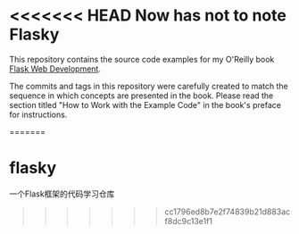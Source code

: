 <<<<<<< HEAD
Now has not to note
Flasky
======

This repository contains the source code examples for my O'Reilly book [Flask Web Development](http://www.flaskbook.com).

The commits and tags in this repository were carefully created to match the sequence in which concepts are presented in the book. Please read the section titled "How to Work with the Example Code" in the book's preface for instructions.

=======
# flasky
一个Flask框架的代码学习仓库
>>>>>>> cc1796ed8b7e2f74839b21d883acf8dc9c13e1f1
